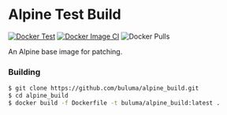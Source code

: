 # Alpine Test Build

[![Docker Test](https://github.com/buluma/alpine_build/actions/workflows/docker-publish.yml/badge.svg)](https://github.com/buluma/alpine_build/actions/workflows/docker-publish.yml) [![Docker Image CI](https://github.com/buluma/alpine_build/actions/workflows/docker-image.yml/badge.svg)](https://github.com/buluma/alpine_build/actions/workflows/docker-image.yml) ![Docker Pulls](https://img.shields.io/docker/pulls/buluma/alpine_build)

An Alpine base image for patching.

### Building
```sh
$ git clone https://github.com/buluma/alpine_build.git
$ cd alpine_build
$ docker build -f Dockerfile -t buluma/alpine_build:latest .
```

